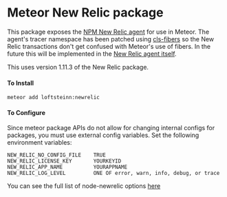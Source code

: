 Meteor New Relic package
==========================

This package exposes the [NPM New Relic agent](https://www.npmjs.com/package/newrelic) for use in Meteor. The 
agent's tracer namespace has been patched using [cls-fibers](https://www.npmjs.com/package/cls-fibers) so the New Relic
transactions don't get confused with Meteor's use of fibers. In the future this will be implemented in the
[New Relic agent itself](https://discuss.newrelic.com/t/node-fibers-memory-leaks-conflated-transactions/13743).

This uses version 1.11.3 of the New Relic package.

#### To Install

    meteor add loftsteinn:newrelic

#### To Configure

Since meteor package APIs do not allow for changing internal configs for packages, you must use external config variables.
Set the following environment variables:

    NEW_RELIC_NO_CONFIG_FILE    TRUE
    NEW_RELIC_LICENSE_KEY       YOURKEYID
    NEW_RELIC_APP_NAME          YOURAPPNAME
    NEW_RELIC_LOG_LEVEL         ONE OF error, warn, info, debug, or trace

You can see the full list of node-newrelic options [here](https://github.com/newrelic/node-newrelic/blob/master/README.md)
